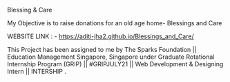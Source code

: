 Blessing & Care

My Objective is to raise donations for an old age home- Blessings and Care

WEBSITE LINK : - https://aditi-jha2.github.io/Blessings_and_Care/

This Project has been assigned to me by The Sparks Foundation || Education Management Singapore, Singapore under Graduate Rotational Internship Program (GRIP) || #GRIPJULY21 || Web Development & Designing Intern || INTERSHIP .
